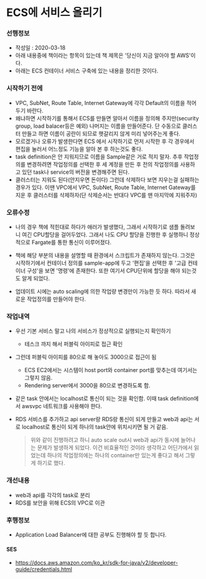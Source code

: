 # ECS에 서비스 올리기

### 선행정보

- 작성일 : 2020-03-18
- 아래 내용중에 책이라는 항목이 있는데 책 제목은 '당신이 지금 알아야 할 AWS'이다.
- 아래는 ECS 컨테이너 서비스 구축에 있는 내용을 정리한 것이다.

### 시작하기 전에

- VPC, SubNet, Route Table, Internet Gateway에 각각 Default의 이름을 적어두기 바란다.
- 왜냐하면 시작하기를 통해서 ECS를 만들면 알아서 이름을 정의해 주지만(security group, load balacer등은 예외) 나머지는 이름을 만들어준다. 단 수동으로 클러스터 만들고 하면 이름이 공란이 되므로 햇갈리지 않게 미리 넣어주는게 좋다.
- 모르겠거나 오류가 발생한다면 ECS 에서 시작하기로 먼저 시작한 후 각 경우에서 편집을 눌러서 어느정도 기능을 알아 본 후 하는것도 좋다.
- task definition은 안 지워지므로 이름을 Sample같은 거로 적지 말자. 추후 작업정의를 변경하려면 작업정의를 선택한 후 세 계정을 만든 후 전의 작업정의를 사용하고 있던 task나 service의 버전을 변경해주면 된다.
- 클러스터는 지워도 된다(안지우면 돈이다) 그런데 삭제하다 보면 지우는걸 실패하는 경우가 있다. 이땐 VPC에서 VPC, SubNet, Route Table, Internet Gateway를 지운 후 클러스터를 삭제하자(단 삭제순서는 반대다 VPC를 맨 마지막에 지워주자)

### 오류수정

- 나의 경우 책에 적힌대로 하다가 애러가 발생했다, 그래서 시작하기로 샘플 돌려보니 여긴 CPU할당을 걸어두었다. 그래서 나도 CPU 할당을 진행한 후 실행하니 정상적으로 Fargate를 통한 통신이 이루어졌다.

- 책에 해당 부분의 내용을 설명할 때 환경에서 스크립트가 존재하지 않는다. 그것은 시작하기에서 컨테이너 정의를 sample-app에 두고 '편집'을 선택한 후 '고급 컨테이너 구성'을 보면 '명령'에 존재한다. 또한 여기서 CPU단위에 할당을 해야 되는것도 알게 되었다.

- 업데이트 시에는 auto scaling에 의한 작업량 변경만이 가능한 듯 하다. 따라서 새로운 작업정의를 만들어야 한다.

### 작업내역

- 우선 기본 서비스 말고 나의 서비스가 정상적으로 실행되는지 확인하기
  
  - 테스크 까지 해서 퍼블릭 아이피로 접근 확인
  
- 그런데 퍼블릭 아이피를 80으로 해 놓아도 3000으로 접근이 됨
  - ECS EC2에서는 시스템이 host port와 container port를 맞추는데 여기서는 그렇지 않음.
  - Rendering server에서 3000을 80으로 변경하도록 함.
  
- 같은 task 안에서는 localhost로 통신이 되는 것을 확인함. 이때 task definition에서 awsvpc 네트워크를 사용해야 한다.

- RDS 서비스를 추가하고 api server랑 RDS랑 통신이 되게 만들고 web과 api는 서로 localhost로 통신이 되게 하나의 task안에 위치시키면 될 거 같음.

  > 위와 같이 진행하려고 하니 auto scale out시 web과 api가 동시에 늘어나는 문제가 발생하게 되었다. 이건 비효율적인 것이라 생각하고 어딘가에서 읽었는데 하나의 작업정의에는 하나의 container만 있는게 좋다고 해서 그렇게 하기로 했다.

### 개선내용

- web과 api를 각각의 task로 분리
- RDS를 보안을 위해 ECS의 VPC로 이관

### 후행정보

- Application Load Balancer에 대한 공부도 진행해야 할 듯 합니다.

#### SES

- https://docs.aws.amazon.com/ko_kr/sdk-for-java/v2/developer-guide/credentials.html
